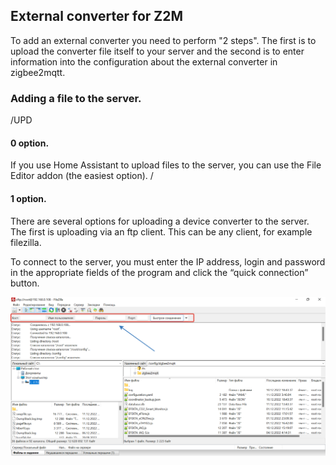 ## External converter for Z2M

To add an external converter you need to perform "2 steps". The first is to upload the converter file itself to your server and the second is to enter information into the configuration about the external converter in zigbee2mqtt. 

### Adding a file to the server.

/UPD
#### 0 option.
If you use Home Assistant to upload files to the server, you can use the File Editor addon (the easiest option).
/

#### 1 option.

There are several options for uploading a device converter to the server. The first is uploading via an ftp client. This can be any client, for example filezilla.

To connect to the server, you must enter the IP address, login and password in the appropriate fields of the program and click the “quick connection” button.

![Z2M CONVERTER EFEKTA Pool Temperature Sensor](https://raw.githubusercontent.com/smartboxchannel/EFEKTA-Pool-Temperature-Sensor/main/IMAGES/f2d8d708a1152f5e37130.png)
